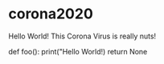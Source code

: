 # corona2020

Hello World! This Corona Virus is really nuts!

def foo():
	print("Hello World!)
	return None
